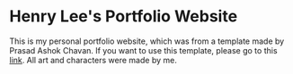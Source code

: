 # Henry Lee's Portfolio Website

This is my personal portfolio website, which was from a template made by Prasad Ashok Chavan.  If you want to use this template, please go to this <a href = "https://github.com/prasad-chavan1/portfolio?tab=readme-ov-file"> link</a>.  All art and characters were made by me.